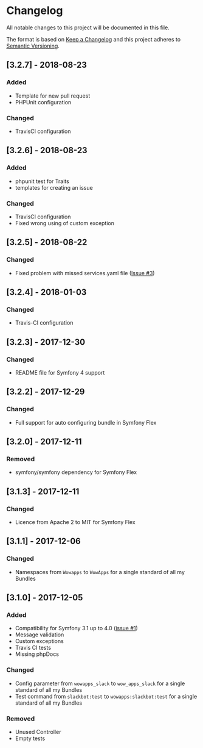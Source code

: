 # Changelog
All notable changes to this project will be documented in this file.

The format is based on [Keep a Changelog](http://keepachangelog.com/en/1.0.0/)
and this project adheres to [Semantic Versioning](http://semver.org/spec/v2.0.0.html).

## [3.2.7] - 2018-08-23
### Added
- Template for new pull request
- PHPUnit configuration

### Changed
- TravisCI configuration

## [3.2.6] - 2018-08-23
### Added
- phpunit test for Traits
- templates for creating an issue

### Changed
- TravisCI configuration
- Fixed wrong using of custom exception

## [3.2.5] - 2018-08-22
### Changed
- Fixed problem with missed services.yaml file ([Issue #3](https://github.com/wow-apps/symfony-slack-bot/issues/3))

## [3.2.4] - 2018-01-03
### Changed
- Travis-CI configuration

## [3.2.3] - 2017-12-30
### Changed
- README file for Symfony 4 support

## [3.2.2] - 2017-12-29
### Changed
- Full support for auto configuring bundle in Symfony Flex

## [3.2.0] - 2017-12-11
### Removed
- symfony/symfony dependency for Symfony Flex

## [3.1.3] - 2017-12-11
### Changed
- Licence from Apache 2 to MIT for Symfony Flex

## [3.1.1] - 2017-12-06
### Changed
- Namespaces from `Wowapps` to `WowApps` for a single standard of all my Bundles

## [3.1.0] - 2017-12-05
### Added
- Compatibility for Symfony 3.1 up to 4.0 ([issue #1](https://github.com/wow-apps/symfony-slack-bot/issues/1))
- Message validation
- Custom exceptions
- Travis CI tests
- Missing phpDocs

### Changed
- Config parameter from `wowapps_slack` to `wow_apps_slack` for a single standard of all my Bundles
- Test command from `slackbot:test` to `wowapps:slackbot:test` for a single standard of all my Bundles

### Removed
- Unused Controller
- Empty tests

